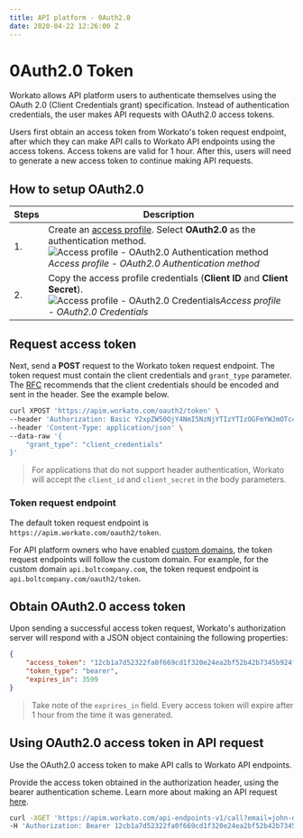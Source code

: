 ```yaml
---
title: API platform - 0Auth2.0
date: 2020-04-22 12:26:00 Z
---
```


# 0Auth2.0 Token

Workato allows API platform users to authenticate themselves using the OAuth 2.0 (Client Credentials grant) specification. Instead of authentication credentials, the user makes API requests with OAuth2.0 access tokens.

Users first obtain an access token from Workato's token request endpoint, after which they can make API calls to Workato API endpoints using the access tokens. Access tokens are valid for 1 hour. After this, users will need to generate a new access token to continue making API requests.

## How to setup OAuth2.0

| Steps | Description |
| ----- | ----------- |
| 1. | Create an [access profile](/api-mgmt/api-client-mgmt.md#access-profile). Select **OAuth2.0** as the authentication method.<br>![Access profile - OAuth2.0 Authentication method](~@img/api-mgmt/access-profile-oauth2.png)*Access profile - OAuth2.0 Authentication method* |
| 2. | Copy the access profile credentials (**Client ID** and **Client Secret**).<br>![Access profile - OAuth2.0 Credentials](~@img/api-mgmt/oauth-credentials.png)*Access profile - OAuth2.0 Credentials*

## Request access token

Next, send a **POST** request to the Workato token request endpoint. The token request must contain the client credentials and `grant_type` parameter. The [RFC](https://tools.ietf.org/html/rfc6749#section-4.4) recommends that the client credentials should be encoded and sent in the header. See the example below.

```bash
curl XPOST 'https://apim.workato.com/oauth2/token' \
--header 'Authorization: Basic Y2xpZW50OjY4NmI5NzNjYTIzYTIzOGFmYWJmOTc4MGE5N2Iw==' \
--header 'Content-Type: application/json' \
--data-raw '{
    "grant_type": "client_credentials"
}'
```

> For applications that do not support header authentication, Workato will accept the `client_id` and `client_secret` in the body parameters.

### Token request endpoint

The default token request endpoint is `https://apim.workato.com/oauth2/token`.

For API platform owners who have enabled [custom domains](/api-mgmt/custom-domain.md), the token request endpoints will follow the custom domain. For example, for the custom domain `api.boltcompany.com`, the token request endpoint is `api.boltcompany.com/oauth2/token`.


## Obtain OAuth2.0 access token

Upon sending a successful access token request, Workato's authorization server will respond with a JSON object containing the following properties:

```json
{
    "access_token": "12cb1a7d52322fa0f669cd1f320e24ea2bf52b42b7345b924f7c2fa700b2e563",
    "token_type": "bearer",
    "expires_in": 3599
}
```

> Take note of the `exprires_in` field. Every access token will expire after 1 hour from the time it was generated.

## Using OAuth2.0 access token in API request

Use the OAuth2.0 access token to make API calls to Workato API endpoints.

Provide the access token obtained in the authorization header, using the bearer authentication scheme. Learn more about making an API request [here](/api-mgmt/calling-apis.md).

```bash
curl -XGET 'https://apim.workato.com/api-endpoints-v1/call?email=john-doe%40acme.com'\
-H 'Authorization: Bearer 12cb1a7d52322fa0f669cd1f320e24ea2bf52b42b7345b924f7c2fa700b2e563' \

```
